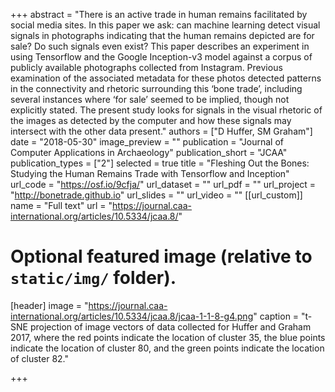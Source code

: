 +++
abstract = "There is an active trade in human remains facilitated by social media sites. In this paper we ask: can machine learning detect visual signals in photographs indicating that the human remains depicted are for sale? Do such signals even exist? This paper describes an experiment in using Tensorflow and the Google Inception-v3 model against a corpus of publicly available photographs collected from Instagram. Previous examination of the associated metadata for these photos detected patterns in the connectivity and rhetoric surrounding this ‘bone trade’, including several instances where ‘for sale’ seemed to be implied, though not explicitly stated. The present study looks for signals in the visual rhetoric of the images as detected by the computer and how these signals may intersect with the other data present."
authors = ["D Huffer, SM Graham"]
date = "2018-05-30"
image_preview = ""
publication = "Journal of Computer Applications in Archaeology"
publication_short = "JCAA"
publication_types = ["2"]
selected = true
title = "Fleshing Out the Bones: Studying the Human Remains Trade with Tensorflow and Inception"
url_code = "https://osf.io/9cfja/"
url_dataset = ""
url_pdf = ""
url_project = "http://bonetrade.github.io"
url_slides = ""
url_video = ""
[[url_custom]]
name = "Full text"
url = "https://journal.caa-international.org/articles/10.5334/jcaa.8/"

# Optional featured image (relative to `static/img/` folder).
[header]
image = "https://journal.caa-international.org/articles/10.5334/jcaa.8/jcaa-1-1-8-g4.png"
caption = "t-SNE projection of image vectors of data collected for Huffer and Graham 2017, where the red points indicate the location of cluster 35, the blue points indicate the location of cluster 80, and the green points indicate the location of cluster 82."

+++
